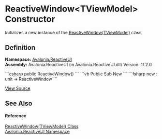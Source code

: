 # ReactiveWindow&lt;TViewModel&gt; Constructor


Initializes a new instance of the <a href="T_Avalonia_ReactiveUI_ReactiveWindow_1">ReactiveWindow(TViewModel)</a> class.



## Definition
**Namespace:** <a href="N_Avalonia_ReactiveUI">Avalonia.ReactiveUI</a>  
**Assembly:** Avalonia.ReactiveUI (in Avalonia.ReactiveUI.dll) Version: 11.2.0

<Tabs groupId="api-code-preview">
<TabItem value="csharp" label="C#">
```csharp
public ReactiveWindow()
```
</TabItem>
<TabItem value="vb" label="VB">
```vb
Public Sub New
```
</TabItem>
<TabItem value="fsharp" label="F#">
```fsharp
new : unit -> ReactiveWindow
```
</TabItem>
</Tabs>



<a href="https://github.com/AvaloniaUI/Avalonia/tree/master/src/Avalonia.ReactiveUI/ReactiveWindow.cs#L23" title="View the source code">View Source</a>



## See Also


#### Reference
<a href="T_Avalonia_ReactiveUI_ReactiveWindow_1">ReactiveWindow(TViewModel) Class</a>  
<a href="N_Avalonia_ReactiveUI">Avalonia.ReactiveUI Namespace</a>  

